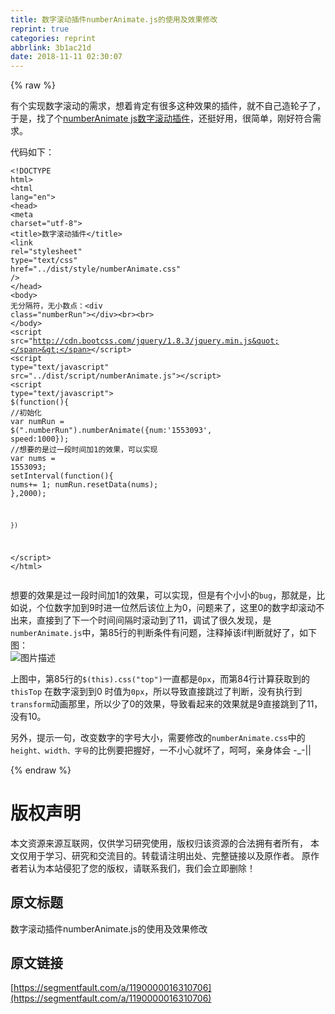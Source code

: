 ```yaml
---
title: 数字滚动插件numberAnimate.js的使用及效果修改
reprint: true
categories: reprint
abbrlink: 3b1ac21d
date: 2018-11-11 02:30:07
---
```


{% raw %}
<p>&#x6709;&#x4E2A;&#x5B9E;&#x73B0;&#x6570;&#x5B57;&#x6EDA;&#x52A8;&#x7684;&#x9700;&#x6C42;&#xFF0C;&#x60F3;&#x7740;&#x80AF;&#x5B9A;&#x6709;&#x5F88;&#x591A;&#x8FD9;&#x79CD;&#x6548;&#x679C;&#x7684;&#x63D2;&#x4EF6;&#xFF0C;&#x5C31;&#x4E0D;&#x81EA;&#x5DF1;&#x9020;&#x8F6E;&#x5B50;&#x4E86;&#xFF0C;&#x4E8E;&#x662F;&#xFF0C;&#x627E;&#x4E86;&#x4E2A;<a href="https://github.com/zoeblow/numberAnimate" rel="nofollow noreferrer" target="_blank">numberAnimate js&#x6570;&#x5B57;&#x6EDA;&#x52A8;&#x63D2;&#x4EF6;</a>&#xFF0C;&#x8FD8;&#x633A;&#x597D;&#x7528;&#xFF0C;&#x5F88;&#x7B80;&#x5355;&#xFF0C;&#x521A;&#x597D;&#x7B26;&#x5408;&#x9700;&#x6C42;&#x3002;</p><p>&#x4EE3;&#x7801;&#x5982;&#x4E0B;&#xFF1A;</p><div class="widget-codetool" style="display:none"><div class="widget-codetool--inner"><span class="selectCode code-tool" data-toggle="tooltip" data-placement="top" title="" data-original-title="&#x5168;&#x9009;"></span> <span type="button" class="copyCode code-tool" data-toggle="tooltip" data-placement="top" data-clipboard-text="&lt;!DOCTYPE html&gt;
&lt;html lang=&quot;en&quot;&gt;
    &lt;head&gt;
        &lt;meta charset=&quot;utf-8&quot;&gt;
        &lt;title&gt;&#x6570;&#x5B57;&#x6EDA;&#x52A8;&#x63D2;&#x4EF6;&lt;/title&gt;
        &lt;link rel=&quot;stylesheet&quot; type=&quot;text/css&quot; href=&quot;../dist/style/numberAnimate.css&quot; /&gt;
    &lt;/head&gt;
    &lt;body&gt;
    &#x65E0;&#x5206;&#x9694;&#x7B26;&#xFF0C;&#x65E0;&#x5C0F;&#x6570;&#x70B9;&#xFF1A;&lt;div class=&quot;numberRun&quot;&gt;&lt;/div&gt;&lt;br&gt;&lt;br&gt;
    &lt;/body&gt;
    &lt;script src=&quot;http://cdn.bootcss.com/jquery/1.8.3/jquery.min.js&quot;&gt;&lt;/script&gt;
    &lt;script type=&quot;text/javascript&quot; src=&quot;../dist/script/numberAnimate.js&quot;&gt;&lt;/script&gt;
    &lt;script type=&quot;text/javascript&quot;&gt;
    $(function(){
        //&#x521D;&#x59CB;&#x5316;
        var numRun = $(&quot;.numberRun&quot;).numberAnimate({num:&apos;1553093&apos;, speed:1000});
        //&#x60F3;&#x8981;&#x7684;&#x662F;&#x8FC7;&#x4E00;&#x6BB5;&#x65F6;&#x95F4;&#x52A0;1&#x7684;&#x6548;&#x679C;&#xFF0C;&#x53EF;&#x4EE5;&#x5B9E;&#x73B0;
        var nums = 1553093;
        setInterval(function(){
            nums+= 1;
            numRun.resetData(nums);
        },2000);

    })
&lt;/script&gt;
&lt;/html&gt;" title="" data-original-title="&#x590D;&#x5236;"></span> <span type="button" class="saveToNote code-tool" data-toggle="tooltip" data-placement="top" title="" data-original-title="&#x653E;&#x8FDB;&#x7B14;&#x8BB0;"></span></div></div><pre class="hljs xml"><code><span class="hljs-meta">&lt;!DOCTYPE html&gt;</span>
<span class="hljs-tag">&lt;<span class="hljs-name">html</span> <span class="hljs-attr">lang</span>=<span class="hljs-string">&quot;en&quot;</span>&gt;</span>
    <span class="hljs-tag">&lt;<span class="hljs-name">head</span>&gt;</span>
        <span class="hljs-tag">&lt;<span class="hljs-name">meta</span> <span class="hljs-attr">charset</span>=<span class="hljs-string">&quot;utf-8&quot;</span>&gt;</span>
        <span class="hljs-tag">&lt;<span class="hljs-name">title</span>&gt;</span>&#x6570;&#x5B57;&#x6EDA;&#x52A8;&#x63D2;&#x4EF6;<span class="hljs-tag">&lt;/<span class="hljs-name">title</span>&gt;</span>
        <span class="hljs-tag">&lt;<span class="hljs-name">link</span> <span class="hljs-attr">rel</span>=<span class="hljs-string">&quot;stylesheet&quot;</span> <span class="hljs-attr">type</span>=<span class="hljs-string">&quot;text/css&quot;</span> <span class="hljs-attr">href</span>=<span class="hljs-string">&quot;../dist/style/numberAnimate.css&quot;</span> /&gt;</span>
    <span class="hljs-tag">&lt;/<span class="hljs-name">head</span>&gt;</span>
    <span class="hljs-tag">&lt;<span class="hljs-name">body</span>&gt;</span>
    &#x65E0;&#x5206;&#x9694;&#x7B26;&#xFF0C;&#x65E0;&#x5C0F;&#x6570;&#x70B9;&#xFF1A;<span class="hljs-tag">&lt;<span class="hljs-name">div</span> <span class="hljs-attr">class</span>=<span class="hljs-string">&quot;numberRun&quot;</span>&gt;</span><span class="hljs-tag">&lt;/<span class="hljs-name">div</span>&gt;</span><span class="hljs-tag">&lt;<span class="hljs-name">br</span>&gt;</span><span class="hljs-tag">&lt;<span class="hljs-name">br</span>&gt;</span>
    <span class="hljs-tag">&lt;/<span class="hljs-name">body</span>&gt;</span>
    <span class="hljs-tag">&lt;<span class="hljs-name">script</span> <span class="hljs-attr">src</span>=<span class="hljs-string">&quot;http://cdn.bootcss.com/jquery/1.8.3/jquery.min.js&quot;</span>&gt;</span><span class="undefined"></span><span class="hljs-tag">&lt;/<span class="hljs-name">script</span>&gt;</span>
    <span class="hljs-tag">&lt;<span class="hljs-name">script</span> <span class="hljs-attr">type</span>=<span class="hljs-string">&quot;text/javascript&quot;</span> <span class="hljs-attr">src</span>=<span class="hljs-string">&quot;../dist/script/numberAnimate.js&quot;</span>&gt;</span><span class="undefined"></span><span class="hljs-tag">&lt;/<span class="hljs-name">script</span>&gt;</span>
    <span class="hljs-tag">&lt;<span class="hljs-name">script</span> <span class="hljs-attr">type</span>=<span class="hljs-string">&quot;text/javascript&quot;</span>&gt;</span><span class="javascript">
    $(<span class="hljs-function"><span class="hljs-keyword">function</span>(<span class="hljs-params"></span>)</span>{
        <span class="hljs-comment">//&#x521D;&#x59CB;&#x5316;</span>
        <span class="hljs-keyword">var</span> numRun = $(<span class="hljs-string">&quot;.numberRun&quot;</span>).numberAnimate({<span class="hljs-attr">num</span>:<span class="hljs-string">&apos;1553093&apos;</span>, <span class="hljs-attr">speed</span>:<span class="hljs-number">1000</span>});
        <span class="hljs-comment">//&#x60F3;&#x8981;&#x7684;&#x662F;&#x8FC7;&#x4E00;&#x6BB5;&#x65F6;&#x95F4;&#x52A0;1&#x7684;&#x6548;&#x679C;&#xFF0C;&#x53EF;&#x4EE5;&#x5B9E;&#x73B0;</span>
        <span class="hljs-keyword">var</span> nums = <span class="hljs-number">1553093</span>;
        setInterval(<span class="hljs-function"><span class="hljs-keyword">function</span>(<span class="hljs-params"></span>)</span>{
            nums+= <span class="hljs-number">1</span>;
            numRun.resetData(nums);
        },<span class="hljs-number">2000</span>);

    })
</span><span class="hljs-tag">&lt;/<span class="hljs-name">script</span>&gt;</span>
<span class="hljs-tag">&lt;/<span class="hljs-name">html</span>&gt;</span></code></pre><p>&#x60F3;&#x8981;&#x7684;&#x6548;&#x679C;&#x662F;&#x8FC7;&#x4E00;&#x6BB5;&#x65F6;&#x95F4;&#x52A0;1&#x7684;&#x6548;&#x679C;&#xFF0C;&#x53EF;&#x4EE5;&#x5B9E;&#x73B0;&#xFF0C;&#x4F46;&#x662F;&#x6709;&#x4E2A;&#x5C0F;&#x5C0F;&#x7684;<code>bug</code>&#xFF0C;&#x90A3;&#x5C31;&#x662F;&#xFF0C;&#x6BD4;&#x5982;&#x8BF4;&#xFF0C;&#x4E2A;&#x4F4D;&#x6570;&#x5B57;&#x52A0;&#x5230;9&#x65F6;&#x8FDB;&#x4E00;&#x4F4D;&#x7136;&#x540E;&#x8BE5;&#x4F4D;&#x4E0A;&#x4E3A;0&#xFF0C;&#x95EE;&#x9898;&#x6765;&#x4E86;&#xFF0C;&#x8FD9;&#x91CC;0&#x7684;&#x6570;&#x5B57;&#x5374;&#x6EDA;&#x52A8;&#x4E0D;&#x51FA;&#x6765;&#xFF0C;&#x76F4;&#x63A5;&#x5230;&#x4E86;&#x4E0B;&#x4E00;&#x4E2A;&#x65F6;&#x95F4;&#x95F4;&#x9694;&#x65F6;&#x6EDA;&#x52A8;&#x5230;&#x4E86;11&#xFF0C;&#x8C03;&#x8BD5;&#x4E86;&#x5F88;&#x4E45;&#x53D1;&#x73B0;&#xFF0C;&#x662F;<code>numberAnimate.js</code>&#x4E2D;&#xFF0C;&#x7B2C;85&#x884C;&#x7684;&#x5224;&#x65AD;&#x6761;&#x4EF6;&#x6709;&#x95EE;&#x9898;&#xFF0C;&#x6CE8;&#x91CA;&#x6389;&#x8BE5;if&#x5224;&#x65AD;&#x5C31;&#x597D;&#x4E86;&#xFF0C;&#x5982;&#x4E0B;&#x56FE;&#xFF1A;<br><span class="img-wrap"><img data-src="/img/bVbgBic?w=666&amp;h=549" src="https://static.alili.tech/img/bVbgBic?w=666&amp;h=549" alt="&#x56FE;&#x7247;&#x63CF;&#x8FF0;" title="&#x56FE;&#x7247;&#x63CF;&#x8FF0;" style="cursor:pointer"></span></p><p>&#x4E0A;&#x56FE;&#x4E2D;&#xFF0C;&#x7B2C;85&#x884C;&#x7684;<code>$(this).css(&quot;top&quot;)</code>&#x4E00;&#x76F4;&#x90FD;&#x662F;<code>0px</code>&#xFF0C;&#x800C;&#x7B2C;84&#x884C;&#x8BA1;&#x7B97;&#x83B7;&#x53D6;&#x5230;&#x7684;<code>thisTop</code> &#x5728;&#x6570;&#x5B57;&#x6EDA;&#x5230;&#x5230;0 &#x65F6;&#x503C;&#x4E3A;<code>0px</code>&#xFF0C;&#x6240;&#x4EE5;&#x5BFC;&#x81F4;&#x76F4;&#x63A5;&#x8DF3;&#x8FC7;&#x4E86;&#x5224;&#x65AD;&#xFF0C;&#x6CA1;&#x6709;&#x6267;&#x884C;&#x5230;<code>transform</code>&#x52A8;&#x753B;&#x90A3;&#x91CC;&#xFF0C;&#x6240;&#x4EE5;&#x5C11;&#x4E86;0&#x7684;&#x6548;&#x679C;&#xFF0C;&#x5BFC;&#x81F4;&#x770B;&#x8D77;&#x6765;&#x7684;&#x6548;&#x679C;&#x5C31;&#x662F;9&#x76F4;&#x63A5;&#x8DF3;&#x5230;&#x4E86;11&#xFF0C;&#x6CA1;&#x6709;10&#x3002;</p><p>&#x53E6;&#x5916;&#xFF0C;&#x63D0;&#x793A;&#x4E00;&#x53E5;&#xFF0C;&#x6539;&#x53D8;&#x6570;&#x5B57;&#x7684;&#x5B57;&#x53F7;&#x5927;&#x5C0F;&#xFF0C;&#x9700;&#x8981;&#x4FEE;&#x6539;&#x7684;<code>numberAnimate.css</code>&#x4E2D;&#x7684;<code>height&#x3001;width&#x3001;&#x5B57;&#x53F7;</code>&#x7684;&#x6BD4;&#x4F8B;&#x8981;&#x628A;&#x63E1;&#x597D;&#xFF0C;&#x4E00;&#x4E0D;&#x5C0F;&#x5FC3;&#x5C31;&#x574F;&#x4E86;&#xFF0C;&#x5475;&#x5475;&#xFF0C;&#x4EB2;&#x8EAB;&#x4F53;&#x4F1A; -_-||</p>
{% endraw %}

# 版权声明
本文资源来源互联网，仅供学习研究使用，版权归该资源的合法拥有者所有，
本文仅用于学习、研究和交流目的。转载请注明出处、完整链接以及原作者。
原作者若认为本站侵犯了您的版权，请联系我们，我们会立即删除！

## 原文标题
数字滚动插件numberAnimate.js的使用及效果修改

## 原文链接
[https://segmentfault.com/a/1190000016310706](https://segmentfault.com/a/1190000016310706)

